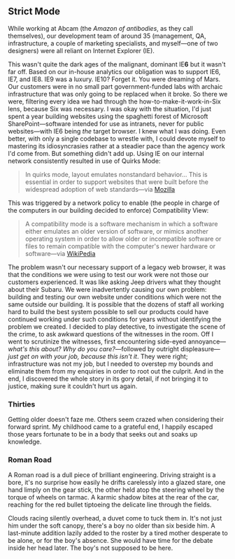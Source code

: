 ## Strict Mode

While working at Abcam (the _Amazon of antibodies_, as they call themselves), our development team of around 35 (management, QA, infrastructure, a couple of marketing specialists, and myself—one of two designers) were all reliant on Internet Explorer (IE).

This wasn't quite the dark ages of the malignant, dominant IE**6** but it wasn't far off. Based on our in-house analytics our obligation was to support IE6, IE7, and IE8. IE9 was a luxury. IE10? Forget it. You were dreaming of Mars. Our customers were in no small part government-funded labs with archaic infrastructure that was only going to be replaced when it broke. So there we were, filtering every idea we had through the how-to-make-it-work-in-Six lens, because Six was necessary. I was okay with the situation, I'd just spent a year building websites using the spaghetti forest of Microsoft SharePoint—software intended for use as intranets, never for public websites—with IE6 being _the_ target browser. I knew what I was doing. Even better, with only a single codebase to wrestle with, I could devote myself to mastering its idiosyncrasies rather at a steadier pace than the agency work I'd come from. But something didn't add up.
Using IE on our internal network consistently resulted in use of Quirks Mode:

> In quirks mode, layout emulates nonstandard behavior... This is essential in order to support websites that were built before the widespread adoption of web standards—via [Mozilla](https://developer.mozilla.org/en-US/docs/Web/HTML/Quirks_Mode_and_Standards_Mode)

This was triggered by a network policy to enable (the people in charge of the computers in our building decided to enforce) Compatibility View:

> A compatibility mode is a software mechanism in which a software either emulates an older version of software, or mimics another operating system in order to allow older or incompatible software or files to remain compatible with the computer's newer hardware or software—via [WikiPedia](https://en.wikipedia.org/wiki/Compatibility_mode)

The problem wasn't our necessary support of a legacy web browser, it was that the conditions we were using to test our work were not those our customers experienced. It was like asking Jeep drivers what they thought about their Subaru.
We were inadvertently causing our own problem: building and testing our own website under conditions which were not the same outside our building. It is possible that the dozens of staff all working hard to build the best system possible to sell our products could have continued working under such conditions for years without identifying the problem we created.
I decided to play detective, to investigate the scene of the crime, to ask awkward questions of the witnesses in the room. Off I went to scrutinize the witnesses, first encountering side-eyed annoyance—_what's this about? Why do you care?_—followed by outright displeasure—_just get on with your job, because this isn't it_. They were right; infrastructure was not my job, but I needed to overstep my bounds and eliminate them from my enquiries in order to root out the culprit. And in the end, I discovered the whole story in its gory detail, if not bringing it to justice, making sure it couldn't hurt us again.

### Thirties

Getting older doesn't faze me. Others seem crazed when considering
their forward sprint. My childhood came to a grateful end, I
happily escaped those years fortunate to be in a body that seeks
out and soaks up knowledge.

### Roman Road

A Roman road is a dull piece of brilliant engineering. Driving
straight is a bore, it's no surprise how easily he drifts
carelessly into a glazed stare, one hand limply on the gear stick,
the other held atop the steering wheel by the torque of wheels on
tarmac. A karmic shadow bites at the rear of the car, reaching for
the red bullet tiptoeing the delicate line through the fields.

Clouds racing silently overhead, a duvet come to tuck them in.
It's not just him under the soft canopy, there's a boy no older
than six beside him. A last-minute addition lazily added to the
roster by a tired mother desperate to be alone, or for the boy's
absence. She would have time for the debate inside her head later.
The boy's not supposed to be here.
